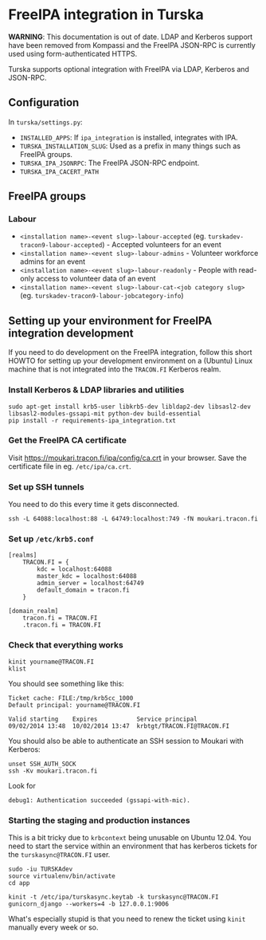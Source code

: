 # FreeIPA integration in Turska

**WARNING**: This documentation is out of date. LDAP and Kerberos support have been removed from Kompassi and the FreeIPA JSON-RPC is currently used using form-authenticated HTTPS.

Turska supports optional integration with FreeIPA via LDAP, Kerberos and JSON-RPC.

## Configuration

In `turska/settings.py`:

* `INSTALLED_APPS`: If `ipa_integration` is installed, integrates with IPA.
* `TURSKA_INSTALLATION_SLUG`: Used as a prefix in many things such as FreeIPA groups.
* `TURSKA_IPA_JSONRPC`: The FreeIPA JSON-RPC endpoint.
* `TURSKA_IPA_CACERT_PATH`

## FreeIPA groups

### Labour

* `<installation name>-<event slug>-labour-accepted` (eg. `turskadev-tracon9-labour-accepted`) - Accepted volunteers for an event
* `<installation name>-<event slug>-labour-admins` - Volunteer workforce admins for an event
* `<installation name>-<event slug>-labour-readonly` - People with read-only access to volunteer data of an event
* `<installation name>-<event slug>-labour-cat-<job category slug>` (eg. `turskadev-tracon9-labour-jobcategory-info`)

## Setting up your environment for FreeIPA integration development

If you need to do development on the FreeIPA integration, follow this short HOWTO for setting up your development environment on a (Ubuntu) Linux machine that is not integrated into the `TRACON.FI` Kerberos realm.

### Install Kerberos & LDAP libraries and utilities

    sudo apt-get install krb5-user libkrb5-dev libldap2-dev libsasl2-dev libsasl2-modules-gssapi-mit python-dev build-essential
    pip install -r requirements-ipa_integration.txt

### Get the FreeIPA CA certificate

Visit https://moukari.tracon.fi/ipa/config/ca.crt in your browser. Save the certificate file in eg. `/etc/ipa/ca.crt`.

### Set up SSH tunnels

You need to do this every time it gets disconnected.

    ssh -L 64088:localhost:88 -L 64749:localhost:749 -fN moukari.tracon.fi

### Set up `/etc/krb5.conf`

    [realms]
        TRACON.FI = {
            kdc = localhost:64088
            master_kdc = localhost:64088
            admin_server = localhost:64749
            default_domain = tracon.fi
        }

    [domain_realm]
        tracon.fi = TRACON.FI
        .tracon.fi = TRACON.FI

### Check that everything works

    kinit yourname@TRACON.FI
    klist

You should see something like this:

    Ticket cache: FILE:/tmp/krb5cc_1000
    Default principal: yourname@TRACON.FI

    Valid starting    Expires           Service principal
    09/02/2014 13:48  10/02/2014 13:47  krbtgt/TRACON.FI@TRACON.FI

You should also be able to authenticate an SSH session to Moukari with Kerberos:

    unset SSH_AUTH_SOCK
    ssh -Kv moukari.tracon.fi

Look for

    debug1: Authentication succeeded (gssapi-with-mic).

### Starting the staging and production instances

This is a bit tricky due to `krbcontext` being unusable on Ubuntu 12.04. You need to start the service within an environment that has kerberos tickets for the `turskasync@TRACON.FI` user.

    sudo -iu TURSKAdev
    source virtualenv/bin/activate
    cd app

    kinit -t /etc/ipa/turskasync.keytab -k turskasync@TRACON.FI
    gunicorn_django --workers=4 -b 127.0.0.1:9006

What's especially stupid is that you need to renew the ticket using `kinit` manually every week or so.
